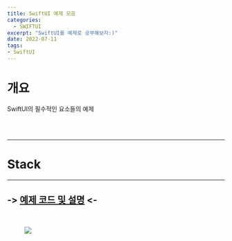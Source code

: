 ```yaml
---
title: SwiftUI 예제 모음
categories:
  - SWIFTUI 
excerpt: "SwiftUI를 예제로 공부해보자:)"
date: 2022-07-11
tags:
- SwiftUI
---
```




# 개요

SwiftUI의 필수적인 요소들의 예제



<br />
<br />

---

# Stack

---

## -> [예제 코드 및 설명](https://github.com/dq-qqq/SwiftUI_Example/tree/main/stack) <-

<br />

<figure>
	<a href="https://user-images.githubusercontent.com/79088896/178232642-90b69236-6b17-4f09-bafe-49b25ab2031d.gif">
		<img src="https://user-images.githubusercontent.com/79088896/178232642-90b69236-6b17-4f09-bafe-49b25ab2031d.gif" class="w8" />
	</a>
</figure>

